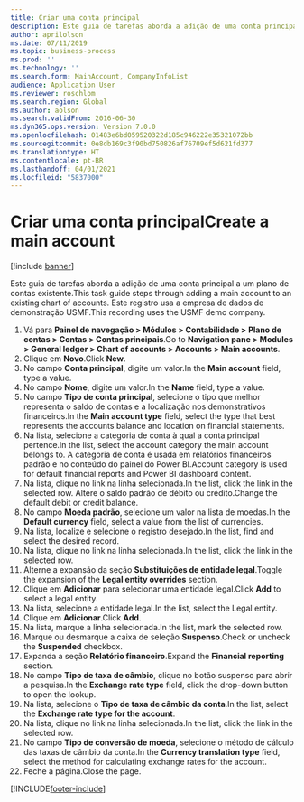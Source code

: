 ```yaml
---
title: Criar uma conta principal
description: Este guia de tarefas aborda a adição de uma conta principal a um plano de contas existente.
author: aprilolson
ms.date: 07/11/2019
ms.topic: business-process
ms.prod: ''
ms.technology: ''
ms.search.form: MainAccount, CompanyInfoList
audience: Application User
ms.reviewer: roschlom
ms.search.region: Global
ms.author: aolson
ms.search.validFrom: 2016-06-30
ms.dyn365.ops.version: Version 7.0.0
ms.openlocfilehash: 01483e6bd059520322d185c946222e35321072bb
ms.sourcegitcommit: 0e8db169c3f90bd750826af76709ef5d621fd377
ms.translationtype: HT
ms.contentlocale: pt-BR
ms.lasthandoff: 04/01/2021
ms.locfileid: "5837000"
---
```

# <a name="create-a-main-account"></a><span data-ttu-id="1369a-103">Criar uma conta principal</span><span class="sxs-lookup"><span data-stu-id="1369a-103">Create a main account</span></span>

[!include [banner](../../includes/banner.md)]

<span data-ttu-id="1369a-104">Este guia de tarefas aborda a adição de uma conta principal a um plano de contas existente.</span><span class="sxs-lookup"><span data-stu-id="1369a-104">This task guide steps through adding a main account to an existing chart of accounts.</span></span> <span data-ttu-id="1369a-105">Este registro usa a empresa de dados de demonstração USMF.</span><span class="sxs-lookup"><span data-stu-id="1369a-105">This recording uses the USMF demo company.</span></span>  

1. <span data-ttu-id="1369a-106">Vá para **Painel de navegação > Módulos > Contabilidade > Plano de contas > Contas > Contas principais**.</span><span class="sxs-lookup"><span data-stu-id="1369a-106">Go to **Navigation pane > Modules > General ledger > Chart of accounts > Accounts > Main accounts**.</span></span>
2. <span data-ttu-id="1369a-107">Clique em **Novo**.</span><span class="sxs-lookup"><span data-stu-id="1369a-107">Click **New**.</span></span>
3. <span data-ttu-id="1369a-108">No campo **Conta principal**, digite um valor.</span><span class="sxs-lookup"><span data-stu-id="1369a-108">In the **Main account** field, type a value.</span></span>
4. <span data-ttu-id="1369a-109">No campo **Nome**, digite um valor.</span><span class="sxs-lookup"><span data-stu-id="1369a-109">In the **Name** field, type a value.</span></span>
5. <span data-ttu-id="1369a-110">No campo **Tipo de conta principal**, selecione o tipo que melhor representa o saldo de contas e a localização nos demonstrativos financeiros.</span><span class="sxs-lookup"><span data-stu-id="1369a-110">In the **Main account type** field, select the type that best represents the accounts balance and location on financial statements.</span></span>
6. <span data-ttu-id="1369a-111">Na lista, selecione a categoria de conta à qual a conta principal pertence.</span><span class="sxs-lookup"><span data-stu-id="1369a-111">In the list, select the account category the main account belongs to.</span></span> <span data-ttu-id="1369a-112">A categoria de conta é usada em relatórios financeiros padrão e no conteúdo do painel do Power BI.</span><span class="sxs-lookup"><span data-stu-id="1369a-112">Account category is used for default financial reports and Power BI dashboard content.</span></span>  
7. <span data-ttu-id="1369a-113">Na lista, clique no link na linha selecionada.</span><span class="sxs-lookup"><span data-stu-id="1369a-113">In the list, click the link in the selected row.</span></span> <span data-ttu-id="1369a-114">Altere o saldo padrão de débito ou crédito.</span><span class="sxs-lookup"><span data-stu-id="1369a-114">Change the default debit or credit balance.</span></span>  
8. <span data-ttu-id="1369a-115">No campo **Moeda padrão**, selecione um valor na lista de moedas.</span><span class="sxs-lookup"><span data-stu-id="1369a-115">In the **Default currency** field, select a value from the list of currencies.</span></span>
9. <span data-ttu-id="1369a-116">Na lista, localize e selecione o registro desejado.</span><span class="sxs-lookup"><span data-stu-id="1369a-116">In the list, find and select the desired record.</span></span>
10. <span data-ttu-id="1369a-117">Na lista, clique no link na linha selecionada.</span><span class="sxs-lookup"><span data-stu-id="1369a-117">In the list, click the link in the selected row.</span></span>
11. <span data-ttu-id="1369a-118">Alterne a expansão da seção **Substituições de entidade legal**.</span><span class="sxs-lookup"><span data-stu-id="1369a-118">Toggle the expansion of the **Legal entity overrides** section.</span></span>
12. <span data-ttu-id="1369a-119">Clique em **Adicionar** para selecionar uma entidade legal.</span><span class="sxs-lookup"><span data-stu-id="1369a-119">Click **Add** to select a legal entity.</span></span>
13. <span data-ttu-id="1369a-120">Na lista, selecione a entidade legal.</span><span class="sxs-lookup"><span data-stu-id="1369a-120">In the list, select the Legal entity.</span></span>
14. <span data-ttu-id="1369a-121">Clique em **Adicionar**.</span><span class="sxs-lookup"><span data-stu-id="1369a-121">Click **Add**.</span></span>
15. <span data-ttu-id="1369a-122">Na lista, marque a linha selecionada.</span><span class="sxs-lookup"><span data-stu-id="1369a-122">In the list, mark the selected row.</span></span>
16. <span data-ttu-id="1369a-123">Marque ou desmarque a caixa de seleção **Suspenso**.</span><span class="sxs-lookup"><span data-stu-id="1369a-123">Check or uncheck the **Suspended** checkbox.</span></span>
17. <span data-ttu-id="1369a-124">Expanda a seção **Relatório financeiro**.</span><span class="sxs-lookup"><span data-stu-id="1369a-124">Expand the **Financial reporting** section.</span></span>
18. <span data-ttu-id="1369a-125">No campo **Tipo de taxa de câmbio**, clique no botão suspenso para abrir a pesquisa.</span><span class="sxs-lookup"><span data-stu-id="1369a-125">In the **Exchange rate type** field, click the drop-down button to open the lookup.</span></span>
19. <span data-ttu-id="1369a-126">Na lista, selecione o **Tipo de taxa de câmbio da conta**.</span><span class="sxs-lookup"><span data-stu-id="1369a-126">In the list, select the **Exchange rate type for the account**.</span></span>
20. <span data-ttu-id="1369a-127">Na lista, clique no link na linha selecionada.</span><span class="sxs-lookup"><span data-stu-id="1369a-127">In the list, click the link in the selected row.</span></span>
21. <span data-ttu-id="1369a-128">No campo **Tipo de conversão de moeda**, selecione o método de cálculo das taxas de câmbio da conta.</span><span class="sxs-lookup"><span data-stu-id="1369a-128">In the **Currency translation type** field, select the method for calculating exchange rates for the account.</span></span>
22. <span data-ttu-id="1369a-129">Feche a página.</span><span class="sxs-lookup"><span data-stu-id="1369a-129">Close the page.</span></span>



[!INCLUDE[footer-include](../../../includes/footer-banner.md)]